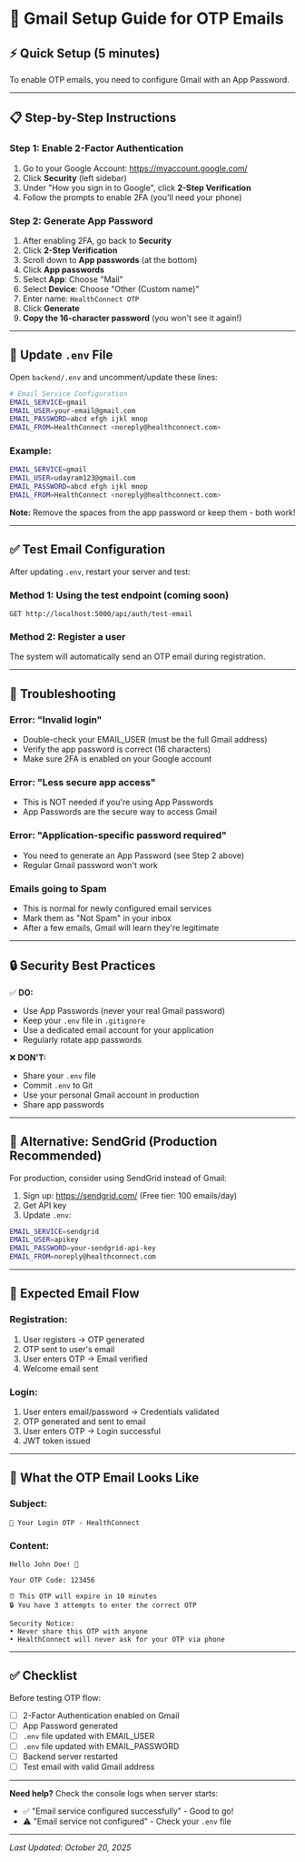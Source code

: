 # 📧 Gmail Setup Guide for OTP Emails

## ⚡ Quick Setup (5 minutes)

To enable OTP emails, you need to configure Gmail with an App Password.

---

## 📋 Step-by-Step Instructions

### Step 1: Enable 2-Factor Authentication

1. Go to your Google Account: https://myaccount.google.com/
2. Click **Security** (left sidebar)
3. Under "How you sign in to Google", click **2-Step Verification**
4. Follow the prompts to enable 2FA (you'll need your phone)

### Step 2: Generate App Password

1. After enabling 2FA, go back to **Security**
2. Click **2-Step Verification**
3. Scroll down to **App passwords** (at the bottom)
4. Click **App passwords**
5. Select **App**: Choose "Mail"
6. Select **Device**: Choose "Other (Custom name)"
7. Enter name: `HealthConnect OTP`
8. Click **Generate**
9. **Copy the 16-character password** (you won't see it again!)

---

## 🔧 Update `.env` File

Open `backend/.env` and uncomment/update these lines:

```bash
# Email Service Configuration
EMAIL_SERVICE=gmail
EMAIL_USER=your-email@gmail.com
EMAIL_PASSWORD=abcd efgh ijkl mnop
EMAIL_FROM=HealthConnect <noreply@healthconnect.com>
```

### Example:
```bash
EMAIL_SERVICE=gmail
EMAIL_USER=udayram123@gmail.com
EMAIL_PASSWORD=abcd efgh ijkl mnop
EMAIL_FROM=HealthConnect <noreply@healthconnect.com>
```

**Note:** Remove the spaces from the app password or keep them - both work!

---

## ✅ Test Email Configuration

After updating `.env`, restart your server and test:

### Method 1: Using the test endpoint (coming soon)
```http
GET http://localhost:5000/api/auth/test-email
```

### Method 2: Register a user
The system will automatically send an OTP email during registration.

---

## 🐛 Troubleshooting

### Error: "Invalid login"
- Double-check your EMAIL_USER (must be the full Gmail address)
- Verify the app password is correct (16 characters)
- Make sure 2FA is enabled on your Google account

### Error: "Less secure app access"
- This is NOT needed if you're using App Passwords
- App Passwords are the secure way to access Gmail

### Error: "Application-specific password required"
- You need to generate an App Password (see Step 2 above)
- Regular Gmail password won't work

### Emails going to Spam
- This is normal for newly configured email services
- Mark them as "Not Spam" in your inbox
- After a few emails, Gmail will learn they're legitimate

---

## 🔒 Security Best Practices

✅ **DO:**
- Use App Passwords (never your real Gmail password)
- Keep your `.env` file in `.gitignore`
- Use a dedicated email account for your application
- Regularly rotate app passwords

❌ **DON'T:**
- Share your `.env` file
- Commit `.env` to Git
- Use your personal Gmail account in production
- Share app passwords

---

## 🚀 Alternative: SendGrid (Production Recommended)

For production, consider using SendGrid instead of Gmail:

1. Sign up: https://sendgrid.com/ (Free tier: 100 emails/day)
2. Get API key
3. Update `.env`:

```bash
EMAIL_SERVICE=sendgrid
EMAIL_USER=apikey
EMAIL_PASSWORD=your-sendgrid-api-key
EMAIL_FROM=noreply@healthconnect.com
```

---

## 📧 Expected Email Flow

### Registration:
1. User registers → OTP generated
2. OTP sent to user's email
3. User enters OTP → Email verified
4. Welcome email sent

### Login:
1. User enters email/password → Credentials validated
2. OTP generated and sent to email
3. User enters OTP → Login successful
4. JWT token issued

---

## 📝 What the OTP Email Looks Like

### Subject:
`🔐 Your Login OTP - HealthConnect`

### Content:
```
Hello John Doe! 👋

Your OTP Code: 123456

⏰ This OTP will expire in 10 minutes
🔒 You have 3 attempts to enter the correct OTP

Security Notice:
• Never share this OTP with anyone
• HealthConnect will never ask for your OTP via phone
```

---

## ✅ Checklist

Before testing OTP flow:

- [ ] 2-Factor Authentication enabled on Gmail
- [ ] App Password generated
- [ ] `.env` file updated with EMAIL_USER
- [ ] `.env` file updated with EMAIL_PASSWORD
- [ ] Backend server restarted
- [ ] Test email with valid Gmail address

---

**Need help?** Check the console logs when server starts:
- ✅ "Email service configured successfully" - Good to go!
- ⚠️ "Email service not configured" - Check your `.env` file

---

*Last Updated: October 20, 2025*
